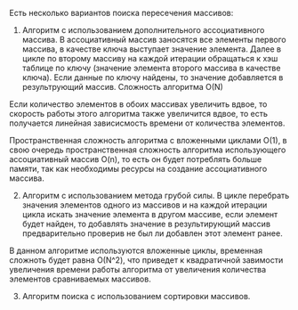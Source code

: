 Есть несколько вариантов поиска пересечения массивов:

01. Алгоритм с использованием дополнительного ассоциативного массива.
В ассоциативный массив заносятся все элементы первого массива, в качестве ключа выступает значение элемента. Далее в цикле по второму массиву на каждой итерации обращаться к хэш таблице по ключу (значение элемента второго массива в качестве ключа). Если данные по ключу найдены, то значение добавляется в результрующий массив. Сложность алгоритма O(N)

Если количество элементов в обоих массивах увеличить вдвое, то скорость работы этого алгоритма также увеличится вдвое, то есть получается линейная зависисмость времени от количества элементов.

Пространственная сложность алгоритма с вложенными циклами O(1), в свою очередь пространственная сложность алгоритма использующего ассоциативный массив O(n), то есть он будет потреблять больше памяти, так как необходимы ресурсы на создание ассоциативного массива.


02. Алгоритм с использованием метода грубой силы.
В цикле перебрать значения элементов одного из массивов и на каждой итерации цикла искать значение элемента в другом массиве, если элемент будет найден, то добавлять значение в результирующий массив предварительно проверив не был ли добавлен этот элемент ранее.

В данном алгоритме используются вложенные циклы, временная сложноть будет равна О(N^2), что приведет к квадратичной завимости увеличения времени работы алгоритма от увеличения количества элементов сравниваемых массивов.

03. Алгоритм поиска с использованием сортировки массивов.
